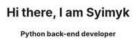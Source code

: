 <div id="header" align="center">
    <h1>Hi there, I am Syimyk</h1>
    <h3>Python back-end developer</h3>
</div>

